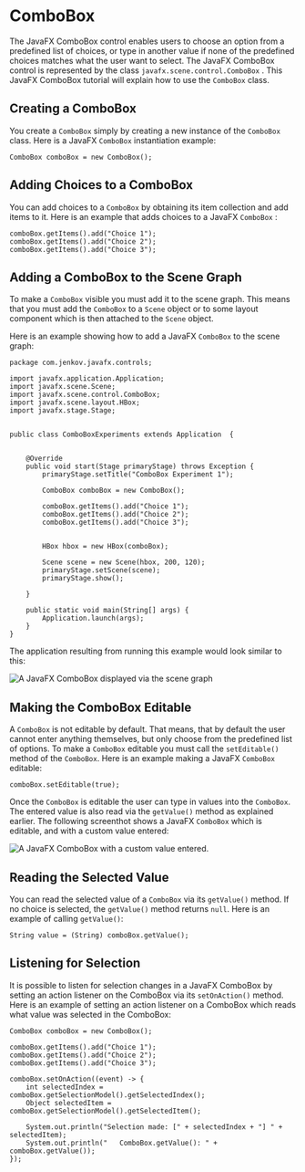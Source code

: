 # ComboBox

The JavaFX ComboBox control enables users to choose an option from a predefined list of choices, or type in another value if none of the predefined choices matches what the user want to select. The JavaFX ComboBox control is represented by the class `javafx.scene.control.ComboBox` . This JavaFX ComboBox tutorial will explain how to use the `ComboBox` class.



## Creating a ComboBox

You create a `ComboBox` simply by creating a new instance of the `ComboBox` class. Here is a JavaFX `ComboBox` instantiation example:

```
ComboBox comboBox = new ComboBox();
```



## Adding Choices to a ComboBox

You can add choices to a `ComboBox` by obtaining its item collection and add items to it. Here is an example that adds choices to a JavaFX `ComboBox` :

```
comboBox.getItems().add("Choice 1");
comboBox.getItems().add("Choice 2");
comboBox.getItems().add("Choice 3");
```



## Adding a ComboBox to the Scene Graph

To make a `ComboBox` visible you must add it to the scene graph. This means that you must add the `ComboBox` to a `Scene` object or to some layout component which is then attached to the `Scene` object.

Here is an example showing how to add a JavaFX `ComboBox` to the scene graph:

```
package com.jenkov.javafx.controls;

import javafx.application.Application;
import javafx.scene.Scene;
import javafx.scene.control.ComboBox;
import javafx.scene.layout.HBox;
import javafx.stage.Stage;


public class ComboBoxExperiments extends Application  {


    @Override
    public void start(Stage primaryStage) throws Exception {
        primaryStage.setTitle("ComboBox Experiment 1");

        ComboBox comboBox = new ComboBox();

        comboBox.getItems().add("Choice 1");
        comboBox.getItems().add("Choice 2");
        comboBox.getItems().add("Choice 3");


        HBox hbox = new HBox(comboBox);

        Scene scene = new Scene(hbox, 200, 120);
        primaryStage.setScene(scene);
        primaryStage.show();

    }

    public static void main(String[] args) {
        Application.launch(args);
    }
}
```

The application resulting from running this example would look similar to this:

![A JavaFX ComboBox displayed via the scene graph](http://tutorials.jenkov.com/images/java-javafx/javafx-combobox-1.png)

## Making the ComboBox Editable

A `ComboBox` is not editable by default. That means, that by default the user cannot enter anything themselves, but only choose from the predefined list of options. To make a `ComboBox` editable you must call the `setEditable()` method of the `ComboBox`. Here is an example making a JavaFX `ComboBox` editable:

```
comboBox.setEditable(true);
```

Once the `ComboBox` is editable the user can type in values into the `ComboBox`. The entered value is also read via the `getValue()` method as explained earlier. The following screenthot shows a JavaFX `ComboBox` which is editable, and with a custom value entered:

![A JavaFX ComboBox with a custom value entered.](http://tutorials.jenkov.com/images/java-javafx/javafx-combobox-2.png)

## Reading the Selected Value

You can read the selected value of a `ComboBox` via its `getValue()` method. If no choice is selected, the `getValue()` method returns `null`. Here is an example of calling `getValue()`:

```
String value = (String) comboBox.getValue();
```



## Listening for Selection

It is possible to listen for selection changes in a JavaFX ComboBox by setting an action listener on the ComboBox via its `setOnAction()` method. Here is an example of setting an action listener on a ComboBox which reads what value was selected in the ComboBox:

```
ComboBox comboBox = new ComboBox();

comboBox.getItems().add("Choice 1");
comboBox.getItems().add("Choice 2");
comboBox.getItems().add("Choice 3");

comboBox.setOnAction((event) -> {
    int selectedIndex = comboBox.getSelectionModel().getSelectedIndex();
    Object selectedItem = comboBox.getSelectionModel().getSelectedItem();

    System.out.println("Selection made: [" + selectedIndex + "] " + selectedItem);
    System.out.println("   ComboBox.getValue(): " + comboBox.getValue());
});
```